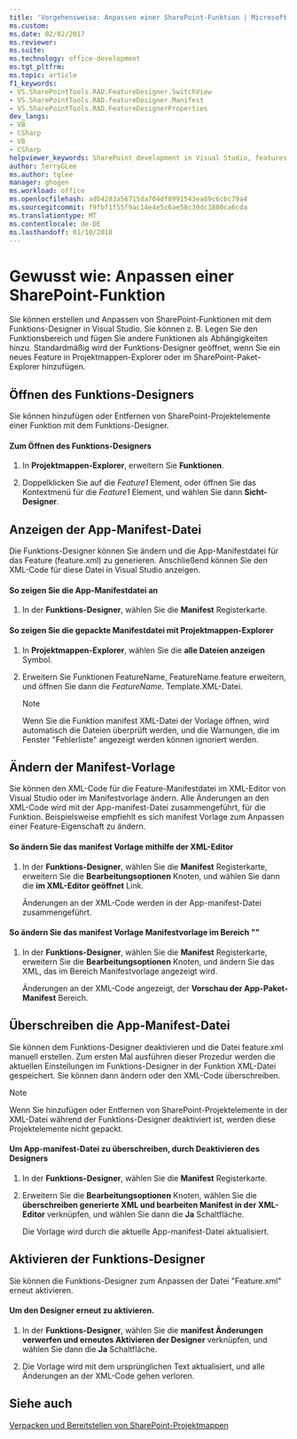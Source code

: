```yaml
---
title: 'Vorgehensweise: Anpassen einer SharePoint-Funktion | Microsoft Docs'
ms.custom: 
ms.date: 02/02/2017
ms.reviewer: 
ms.suite: 
ms.technology: office-development
ms.tgt_pltfrm: 
ms.topic: article
f1_keywords:
- VS.SharePointTools.RAD.FeatureDesigner.SwitchView
- VS.SharePointTools.RAD.featureDesigner.Manifest
- VS.SharePointTools.RAD.FeatureDesignerProperties
dev_langs:
- VB
- CSharp
- VB
- CSharp
helpviewer_keywords: SharePoint development in Visual Studio, features
author: TerryGLee
ms.author: tglee
manager: ghogen
ms.workload: office
ms.openlocfilehash: adb4283a56715da704df8991543ea89c6cbc79a4
ms.sourcegitcommit: f9fbf1f55f9ac14e4e5c6ae58c30dc1800ca6cda
ms.translationtype: MT
ms.contentlocale: de-DE
ms.lasthandoff: 01/10/2018
---
```

# <a name="how-to-customize-a-sharepoint-feature"></a>Gewusst wie: Anpassen einer SharePoint-Funktion
  Sie können erstellen und Anpassen von SharePoint-Funktionen mit dem Funktions-Designer in Visual Studio. Sie können z. B. Legen Sie den Funktionsbereich und fügen Sie andere Funktionen als Abhängigkeiten hinzu. Standardmäßig wird der Funktions-Designer geöffnet, wenn Sie ein neues Feature in Projektmappen-Explorer oder im SharePoint-Paket-Explorer hinzufügen.  
  
## <a name="opening-the-feature-designer"></a>Öffnen des Funktions-Designers  
 Sie können hinzufügen oder Entfernen von SharePoint-Projektelemente einer Funktion mit dem Funktions-Designer.  
  
#### <a name="to-open-the-feature-designer"></a>Zum Öffnen des Funktions-Designers  
  
1.  In **Projektmappen-Explorer**, erweitern Sie **Funktionen**.  
  
2.  Doppelklicken Sie auf die *Feature1* Element, oder öffnen Sie das Kontextmenü für die *Feature1* Element, und wählen Sie dann **Sicht-Designer**.  
  
## <a name="viewing-the-packaged-manifest-file"></a>Anzeigen der App-Manifest-Datei  
 Die Funktions-Designer können Sie ändern und die App-Manifestdatei für das Feature (feature.xml) zu generieren. Anschließend können Sie den XML-Code für diese Datei in Visual Studio anzeigen.  
  
#### <a name="to-view-the-packaged-manifest-file"></a>So zeigen Sie die App-Manifestdatei an  
  
1.  In der **Funktions-Designer**, wählen Sie die **Manifest** Registerkarte.  
  
#### <a name="to-view-the-packaged-manifest-file-by-using-solution-explorer"></a>So zeigen Sie die gepackte Manifestdatei mit Projektmappen-Explorer  
  
1.  In **Projektmappen-Explorer**, wählen Sie die **alle Dateien anzeigen** Symbol.  
  
2.  Erweitern Sie Funktionen FeatureName, FeatureName.feature erweitern, und öffnen Sie dann die *FeatureName*. Template.XML-Datei.  
  
    > [!NOTE]  
    >  Wenn Sie die Funktion manifest XML-Datei der Vorlage öffnen, wird automatisch die Dateien überprüft werden, und die Warnungen, die im Fenster "Fehlerliste" angezeigt werden können ignoriert werden.  
  
## <a name="changing-the-manifest-template"></a>Ändern der Manifest-Vorlage  
 Sie können den XML-Code für die Feature-Manifestdatei im XML-Editor von Visual Studio oder im Manifestvorlage ändern. Alle Änderungen an den XML-Code wird mit der App-manifest-Datei zusammengeführt, für die Funktion. Beispielsweise empfiehlt es sich manifest Vorlage zum Anpassen einer Feature-Eigenschaft zu ändern.  
  
#### <a name="to-change-the-manifest-template-by-using-the-xml-editor"></a>So ändern Sie das manifest Vorlage mithilfe der XML-Editor  
  
1.  In der **Funktions-Designer**, wählen Sie die **Manifest** Registerkarte, erweitern Sie die **Bearbeitungsoptionen** Knoten, und wählen Sie dann die **im XML-Editor geöffnet** Link.  
  
     Änderungen an der XML-Code werden in der App-manifest-Datei zusammengeführt.  
  
#### <a name="to-change-the-manifest-template-by-using-the-manifest-template-pane"></a>So ändern Sie das manifest Vorlage Manifestvorlage im Bereich ""  
  
1.  In der **Funktions-Designer**, wählen Sie die **Manifest** Registerkarte, erweitern Sie die **Bearbeitungsoptionen** Knoten, und ändern Sie das XML, das im Bereich Manifestvorlage angezeigt wird.  
  
     Änderungen an der XML-Code angezeigt, der **Vorschau der App-Paket-Manifest** Bereich.  
  
## <a name="overwriting-the-packaged-manifest-file"></a>Überschreiben die App-Manifest-Datei  
 Sie können dem Funktions-Designer deaktivieren und die Datei feature.xml manuell erstellen. Zum ersten Mal ausführen dieser Prozedur werden die aktuellen Einstellungen im Funktions-Designer in der Funktion XML-Datei gespeichert. Sie können dann ändern oder den XML-Code überschreiben.  
  
> [!NOTE]  
>  Wenn Sie hinzufügen oder Entfernen von SharePoint-Projektelemente in der XML-Datei während der Funktions-Designer deaktiviert ist, werden diese Projektelemente nicht gepackt.  
  
#### <a name="to-overwrite-packaged-manifest-file-by-disabling-the-designer"></a>Um App-manifest-Datei zu überschreiben, durch Deaktivieren des Designers  
  
1.  In der **Funktions-Designer**, wählen Sie die **Manifest** Registerkarte.  
  
2.  Erweitern Sie die **Bearbeitungsoptionen** Knoten, wählen Sie die **überschreiben generierte XML und bearbeiten Manifest in der XML-Editor** verknüpfen, und wählen Sie dann die **Ja** Schaltfläche.  
  
     Die Vorlage wird durch die aktuelle App-manifest-Datei aktualisiert.  
  
## <a name="enabling-the-feature-designer"></a>Aktivieren der Funktions-Designer  
 Sie können die Funktions-Designer zum Anpassen der Datei "Feature.xml" erneut aktivieren.  
  
#### <a name="to-re-enable-the-designer"></a>Um den Designer erneut zu aktivieren.  
  
1.  In der **Funktions-Designer**, wählen Sie die **manifest Änderungen verwerfen und erneutes Aktivieren der Designer** verknüpfen, und wählen Sie dann die **Ja** Schaltfläche.  
  
2.  Die Vorlage wird mit dem ursprünglichen Text aktualisiert, und alle Änderungen an der XML-Code gehen verloren.  
  
## <a name="see-also"></a>Siehe auch  
 [Verpacken und Bereitstellen von SharePoint-Projektmappen](../sharepoint/packaging-and-deploying-sharepoint-solutions.md)  
  
  